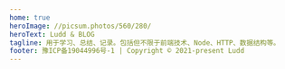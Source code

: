 ```yaml
---
home: true
heroImage: //picsum.photos/560/280/
heroText: Ludd & BLOG
tagline: 用于学习、总结、记录。包括但不限于前端技术、Node、HTTP、数据结构等。
footer: 豫ICP备19044996号-1 | Copyright © 2021-present Ludd
---
```

